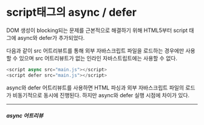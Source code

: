# script태그의 async / defer

DOM 생성이 blocking되는 문제를 근본적으로 해결하기 위해 HTML5부터 script 태그에 async와 defer가 추가되었다.

다음과 같이 src 어트리뷰트를 통해 외부 자바스크립트 파일을 로드하는 경우에만 사용할 수 있으며 src 어트리뷰트가 없는 인라인 자바스트립트에는 사용할 수 없다.

```javascript
<script async src="main.js"></script>
<script defer src="main.js"></script>
```

async와 defer 어트리뷰트를 사용하면 HTML 파싱과 외부 자바스크립트 파일의 로드가 비동기적으로 동시에 진행된다. 하지만 async와 defer 실행 시점에 차이가 있다.

---

##### async 어트리뷰
